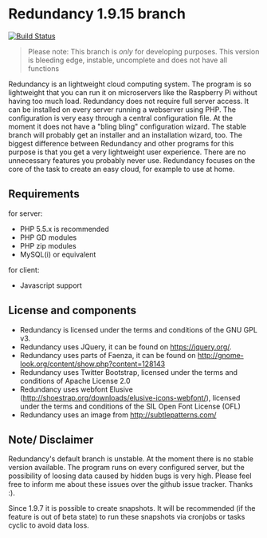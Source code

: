 Redundancy  1.9.15 branch
=================================
[![Build Status](https://travis-ci.org/squarerootfury/redundancy.svg?branch=Lenticularis)](https://travis-ci.org/squarerootfury/redundancy)

> Please note: This branch is _only_ for developing purposes. This version is bleeding edge, instable, uncomplete and does not have all functions

Redundancy is an lightweight cloud computing system. The program is so lightweight that you can run it on microservers like the Raspberry Pi without having too much load.
Redundancy does not require full server access. It can be installed on every server running a webserver using PHP. The configuration is very easy through a central configuration file. At the moment it does not have a "bling bling" configuration wizard. The stable branch will probably get an installer and an installation wizard, too. The biggest difference between Redundancy and other programs for this purpose is that you get a very lightweight user
experience. There are no unnecessary features you probably never use. Redundancy focuses on the core of the task to create an easy cloud, for example to use at home.

Requirements
------------

for server:
- PHP 5.5.x is recommended
- PHP GD modules
- PHP zip modules
- MySQL(i) or equivalent

for client:
- Javascript support

License and components
----------------------

- Redundancy is licensed under the terms and conditions of the GNU GPL v3.
- Redundancy uses JQuery, it can be found on https://jquery.org/.
- Redundancy uses parts of Faenza, it can be found on http://gnome-look.org/content/show.php?content=128143
- Redundancy uses Twitter Bootstrap, licensed under the terms and conditions of Apache License 2.0
- Redundancy uses webfont Elusive (http://shoestrap.org/downloads/elusive-icons-webfont/), licensed under the terms and conditions of the SIL Open Font License (OFL)
- Redundancy uses an image from http://subtlepatterns.com/

Note/ Disclaimer
----------------

Redundancy's default branch is unstable. At the moment there is no stable version available. The program runs on every configured server, but the possibility of loosing data caused by hidden bugs is very high. Please feel free to inform me about these issues over the github issue tracker. Thanks :).

Since 1.9.7 it is possible to create snapshots. It will be recommended (if the feature is out of beta state) to run these snapshots via cronjobs or tasks cyclic to avoid data loss.
